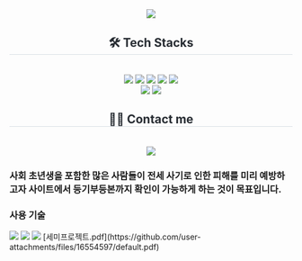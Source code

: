 <div align="center">
    <img src="https://capsule-render.vercel.app/api?type=waving&color=gradient&height=180&text=모여방&animation=&fontColor=ffffff&fontSize=50" />
</div>

<div align="center">
    <h2 style="border-bottom: 1px solid #d8dee4; color: #282d33;"> 🛠️ Tech Stacks </h2> <br> 
    <div style="margin: 0 auto; text-align: center;" align="center"> 
        <img src="https://img.shields.io/badge/Apache Tomcat-F8DC75?style=plastic&logo=Apache Tomcat&logoColor=white">
        <img src="https://img.shields.io/badge/Github-181717?style=plastic&logo=Github&logoColor=white">
        <img src="https://img.shields.io/badge/Java-007396?style=plastic&logo=Java&logoColor=white">
        <img src="https://img.shields.io/badge/jQuery-0769AD?style=plastic&logo=jQuery&logoColor=white">
        <img src="https://img.shields.io/badge/Javascript-F7DF1E?style=plastic&logo=Javascript&logoColor=white">
        <br/>
        <img src="https://img.shields.io/badge/Spring-6DB33F?style=plastic&logo=Spring&logoColor=white">
        <img src="https://img.shields.io/badge/MySQL-4479A1?style=plastic&logo=MySQL&logoColor=white">
    </div>
</div>

<div align="center">
    <h2 style="border-bottom: 1px solid #d8dee4; color: #282d33;"> 🧑‍💻 Contact me </h2> <br> 
    <div align="center"> 
        <a href="mailto:yi3976997">
            <img src="https://img.shields.io/badge/Gmail-EA4335?style=plastic&logo=Gmail&logoColor=white&link=mailto:yi3976997"> 
        </a>
    </div>  
</div>
<div>
    <h3>사회 초년생을 포함한 많은 사람들이 전세 사기로 인한 피해를 미리 예방하고자 사이트에서
        등기부등본까지 확인이 가능하게 하는 것이 목표입니다. </h3>
</div>
<div>
    <h3>사용 기술</h3>
     <img src="https://img.shields.io/badge/jQuery-0769AD?style=plastic&logo=jQuery&logoColor=white">
     <img src="https://img.shields.io/badge/Javascript-F7DF1E?style=plastic&logo=Javascript&logoColor=white">
     <img src="https://img.shields.io/badge/HTML5-E34F26?style=plastic&logo=HTML5&logoColor=white">
    [세미프로젝트.pdf](https://github.com/user-attachments/files/16554597/default.pdf)

</div>


